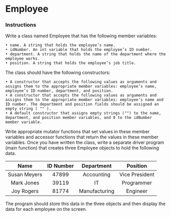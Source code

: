 # Employee

### Instructions
Write a class named Employee that has the following member variables:
   
    • name. A string that holds the employee’s name.
    • idNumber. An int variable that holds the employee’s ID number.
    • department. A string that holds the name of the department where the employee works.
    • position. A string that holds the employee’s job title.

The class should have the following constructors:
   
    • A constructor that accepts the following values as arguments and assigns them to the appropriate member variables: employee’s name, employee’s ID number, department, and position.
    • A constructor that accepts the following values as arguments and assigns them to the appropriate member variables: employee’s name and ID number. The department and position fields should be assigned an empty string ( "" ).
    • A default constructor that assigns empty strings ("") to the name, department, and position member variables, and 0 to the idNumber member variable.

Write appropriate mutator functions that set values in these member variables and accessor functions that return the values in these member variables. Once you have written the class, write a separate driver program (main function) that creates three Employee objects to hold the following data.

| Name | ID Number | Department | Position |
| :--: | :--: | :--: | :--: |
| Susan Meyers | 47899 | Accounting | Vice President |
| Mark Jones | 39119 | IT | Programmer |
| Joy Rogers | 81774 | Manufacturing | Engineer |

The program should store this data in the three objects and then display the data for each employee on the screen.